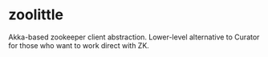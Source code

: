 # zoolittle
Akka-based zookeeper client abstraction. Lower-level alternative to Curator for those who want to work direct with ZK.
